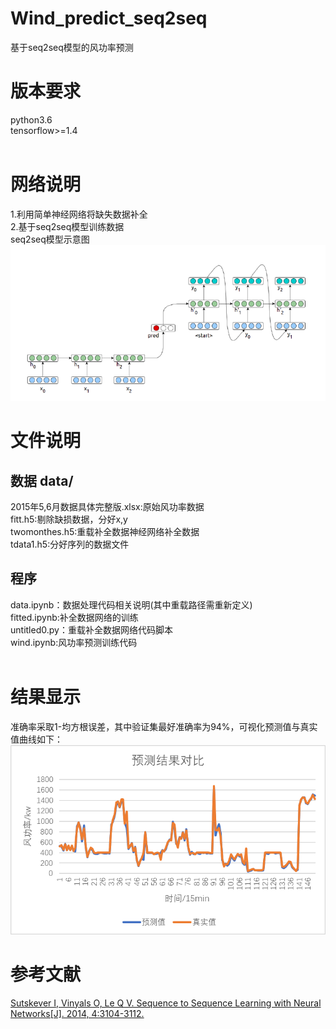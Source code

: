 # Wind_predict_seq2seq
基于seq2seq模型的风功率预测<br>

# 版本要求
python3.6<br>
tensorflow>=1.4<br><br>
# 网络说明
1.利用简单神经网络将缺失数据补全<br>
2.基于seq2seq模型训练数据<br>
seq2seq模型示意图<br>
![](https://github.com/LeslieZhoa/Wind_predict_seq2seq/blob/master/img/1.png)

# 文件说明
## 数据 data/
2015年5,6月数据具体完整版.xlsx:原始风功率数据<br>
fitt.h5:剔除缺损数据，分好x,y<br>
twomonthes.h5:重载补全数据神经网络补全数据<br>
tdata1.h5:分好序列的数据文件<br>
## 程序
data.ipynb：数据处理代码相关说明(其中重载路径需重新定义)<br>
fitted.ipynb:补全数据网络的训练<br>
untitled0.py：重载补全数据网络代码脚本<br>
wind.ipynb:风功率预测训练代码<br><br>
# 结果显示
准确率采取1-均方根误差，其中验证集最好准确率为94%，可视化预测值与真实值曲线如下：<br>
![](https://github.com/LeslieZhoa/Wind_predict_seq2seq/blob/master/img/show.png)
# 参考文献
[Sutskever I, Vinyals O, Le Q V. Sequence to Sequence Learning with Neural Networks[J]. 2014, 4:3104-3112.](http://xueshu.baidu.com/s?wd=paperuri%3A%28e9aa7b19ac49e6698424e934d418e05b%29&filter=sc_long_sign&tn=SE_xueshusource_2kduw22v&sc_vurl=http%3A%2F%2Farxiv.org%2Fabs%2F1409.3215&ie=utf-8&sc_us=5597873999363172369)
